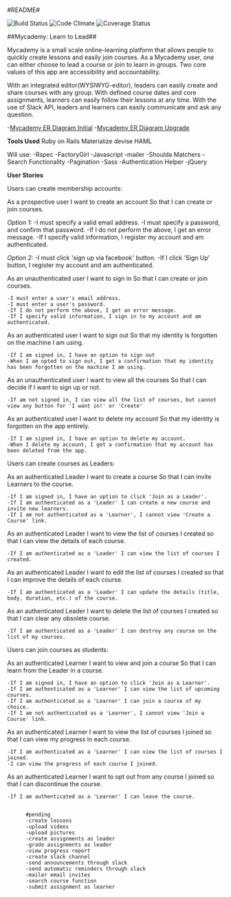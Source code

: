 #README#

![Build Status](https://codeship.com/projects/b2531260-9965-0133-f25f-2e043ba8a616/status?branch=master)
![Code Climate](https://codeclimate.com/github/ezrashim/mycademy.png)
![Coverage Status](https://coveralls.io/repos/ezrashim/mycademy/badge.png)


##Mycademy: Learn to Lead##

 Mycademy is a small scale online-learning platform that allows people to quickly create lessons and easily join courses.
 As a Mycademy user, one can either choose to lead a course or join to learn in groups.
 Two core values of this app are accessibility and accountability.

 With an integrated editor(WYSIWYG-editor), leaders can easily create and share courses with any group.
 With defined course dates and core assignments, learners can easily follow their lessons at any time.
 With the use of Slack API, leaders and learners can easily communicate and ask any question.


-[Mycademy ER Diagram Initial](https://drive.google.com/file/d/0B1xviAR28LmqNV8yckQyU2hxTlU/view?usp=sharing)
-[Mycademy ER Diagram Upgrade](https://drive.google.com/file/d/0B1xviAR28LmqWlJjd0VJUUxmb0k/view?usp=sharing)

**Tools Used**
Ruby on Rails
Materialize
devise
HAML

Will use:
-Rspec
-FactoryGirl
-Javascript
-mailer
-Shoulda Matchers
-Search Functionality
-Pagination
-Sass
-Authentication Helper
-jQuery

**User Stories**

Users can create membership accounts:

  As a prospective user
  I want to create an account
  So that I can create or join courses.

  *Option 1:*
    -I must specify a valid email address.
    -I must specify a password, and confirm that password.
    -If I do not perform the above, I get an error message.
    -If I specify valid information, I register my account and am authenticated.

  *Option 2:*
    -I must click 'sign up via facebook' button.
    -If I click 'Sign Up' button, I register my account and am authenticated.

  As an unauthenticated user
  I want to sign in
  So that I can create or join courses.

    -I must enter a user's email address.
    -I must enter a user's password.
    -If I do not perform the above, I get an error message.
    -If I specify valid information, I sign in to my account and am authenticated.

  As an authenticated user
  I want to sign out
  So that my identity is forgotten on the machine I am using.

    -If I am signed in, I have an option to sign out
    -When I am opted to sign out, I get a confirmation that my identity has been forgotten on the machine I am using.

  As an unauthenticated user
  I want to view all the courses
  So that I can decide if I want to sign up or not.

    -If am not signed in, I can view all the list of courses, but cannot view any button for 'I want in!' or 'Create'

  As an authenticated user
  I want to delete my account
  So that my identity is forgotten on the app entirely.

    -If I am signed in, I have an option to delete my account.
    -When I delete my account, I get a confirmation that my account has been deleted from the app.

Users can create courses as Leaders:

  As an authenticated Leader
  I want to create a course
  So that I can invite Learners to the course.

    -If I am signed in, I have an option to click 'Join as a Leader'.
    -If I am authenticated as a 'Leader' I can create a new course and invite new learners.
    -If I am not authenticated as a 'Learner', I cannot view 'Create a Course' link.

  As an authenticated Leader
  I want to view the list of courses I created
  so that I can view the details of each course.

    -If I am authenticated as a 'Leader' I can view the list of courses I created.

  As an authenticated Leader
  I want to edit the list of courses I created
  so that I can improve the details of each course.

    -If I am authenticated as a 'Leader' I can update the details (title, body, duration, etc.) of the course.

  As an authenticated Leader
  I want to delete the list of courses I created
  so that I can clear any obsolete course.

    -If I am authenticated as a 'Leader' I can destroy any course on the list of my courses.

Users can join courses as students:

  As an authenticated Learner
  I want to view and join a course
  So that I can learn from the Leader in a course.

    -If I am signed in, I have an option to click 'Join as a Learner'.
    -If I am authenticated as a 'Learner' I can view the list of upcoming courses.
    -If I am authenticated as a 'Learner' I can join a course of my choice.
    -If I am not authenticated as a 'Learner', I cannot view 'Join a Course' link.

  As an authenticated Learner
  I want to view the list of courses I joined
  so that I can view my progress in each course.

    -If I am authenticated as a 'Learner' I can view the list of courses I joined.
    -I can view the progress of each course I joined.

  As an authenticated Learner
  I want to opt out from any course I joined
  so that I can discontinue the course.

    -If I am authenticated as a 'Learner' I can leave the course.


          #pending
          -create lessons
          -upload videos
          -upload pictures
          -create assignments as leader
          -grade assignments as leader
          -view progress report
          -create slack channel
          -send announcements through slack
          -send automatic reminders through slack
          -mailer email invites
          -search course function
          -submit assignment as learner
